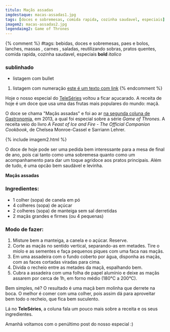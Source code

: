 ```yaml
---
titulo: Maçãs assadas
imgdestaque: macas-assadas1.jpg
tags: [doces e sobremesas, comida rapida, cozinha saudavel, especiais]
imagem2: macas-assadas2.jpg
legendaimg2: Game of Thrones
---
```

{% comment %}
#tags: bebidas, doces e sobremesas, paes e bolos, lanches, massas , carnes , saladas, reutilizando sobras, pratos quentes, comida rapida, cozinha saudavel, especiais
**bold**
*italico*
### sublinhado
* listagem com bullet
1. listagem com numeração
[este é um texto com link](https://www.enderecodolink.com)
{% endcomment %}

Hoje o nosso especial do [TeleSéries](https://teleseries.com.br/) voltou a ficar açucarado. A receita de hoje é um doce que usa uma das frutas mais populares do mundo: maçã.

O doce se chama "Maçãs assadas" e foi ao ar [na segunda coluna de Gastronomia](http://teleseries.com.br/o-doce-sabor-stark/), em 2013, a qual foi especial sobre a série *Game of Thrones*. A receita veio do livro *A Feast of Ice and Fire - The Official Companion Cookbook*, de Chelsea Monroe-Cassel e Sarriann Lehrer. 

{% include imagem2.html %}

O doce de hoje pode ser uma pedida bem interessante para a mesa de final de ano, pois cai tanto como uma sobremesa quanto como um acompanhamento para dar um toque agridoce aos pratos principais. Além de tudo, é uma opcão bem saudável e levinha.

**Maçãs assadas**

### Ingredientes:

* 1 colher (sopa) de canela em pó
* 4 colheres (sopa) de açúcar
* 2 colheres (sopa) de manteiga sem sal derretidas
* 2 maçãs grandes e firmes (ou 4 pequenas)

### Modo de fazer:

1. Misture bem a manteiga, a canela e o açúcar. Reserve.
2. Corte as maçãs no sentido vertical, separando-as em metades. Tire o miolo e as sementes e faça pequenos piques com uma faca nas maçãs.
3. Em uma assadeira com o fundo coberto por água, disponha as maçãs, com as faces cortadas viradas para cima.
4. Divida o recheio entre as metades da maçã, espalhando bem.
5. Cubra a assadeira com uma folha de papel alumínio e deixe as maçãs assarem por cerca de 1h, em forno médio (180°C a 200°C).

Bem simples, né? O resultado é uma maçã bem molinha que derrete na boca. O melhor é comer com uma colher, pois assim dá para aproveitar bem todo o recheio, que fica bem suculento. 

Lá no **TeleSéries**, a coluna fala um pouco mais sobre a receita e os seus ingredientes. 

Amanhã voltamos com o penúltimo post do nosso especial :)